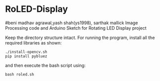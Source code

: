 # RoLED-Display
#beni madhav agrawal,yash shah(ys1998), sarthak mallick
Image Processing code and Arduino Sketch for Rotating LED Display project

Keep the directory structure intact.
For running the program, install all the required libraries as shown:
```
./install-opencv.sh
pip install pybluez
```
and then execute the bash script using:
```
bash roled.sh
```
